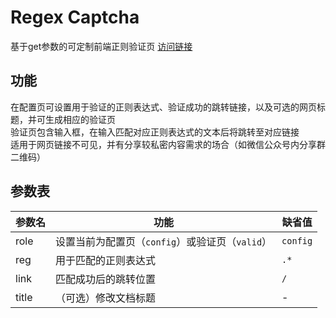 # Regex Captcha
基于get参数的可定制前端正则验证页 [访问链接](https://yukkuric.github.io/regex-captcha/)  

## 功能
在配置页可设置用于验证的正则表达式、验证成功的跳转链接，以及可选的网页标题，并可生成相应的验证页  
验证页包含输入框，在输入匹配对应正则表达式的文本后将跳转至对应链接  
适用于网页链接不可见，并有分享较私密内容需求的场合（如微信公众号内分享群二维码）

## 参数表
参数名|功能|缺省值
-|-|-
role|设置当前为配置页（`config`）或验证页（`valid`）|`config`
reg|用于匹配的正则表达式|`.*`
link|匹配成功后的跳转位置|`/`
title|（可选）修改文档标题|-